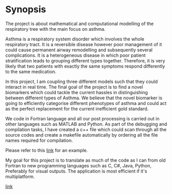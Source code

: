# Synopsis 
The project is about mathematical and computational modelling of the respiratory tree with the main focus on asthma.

Asthma is a respiratory system disorder which involves the whole respiratory tract. It is a reversible disease however poor management of it could cause permanent airway remodelling and subsequently several complications. It is a heterogeneous disease in which poor patient stratification leads to grouping different types together. Therefore, it is very likely that two patients with exactly the same symptoms respond differently to the same medication. 

In this project, I am coupling three different models such that they could interact in real time. The final goal of the project is to find a novel biomarkers which could tackle the current hassles in distinguishing between different types of Asthma. We believe that the novel biomarker is going to efficiently categorise different phenotypes of asthma and could act as the perfect replacement for the current inefficient gold standard.

We code in Fortran language and all our post processing is carried out in other languages such as MATLAB and Python. As part of the debugging and compilation tasks, I have created a c++ file which could scan through all the source codes and create a makefile automatically by ordering all the file names required for compilation.

Please refer to this [link](https://github.com/arcisad/Automake) for an example. 

My goal for this project is to translate as much of the code as I can from old Fortran to new programming languages such as C, C#, Java, Python, Preferably for visual outputs. The application is most efficient if it's multiplatform.  

[link](https://github.com/arcisad/dssr2017ABI-a.rastar/blob/master/Digital.png)
